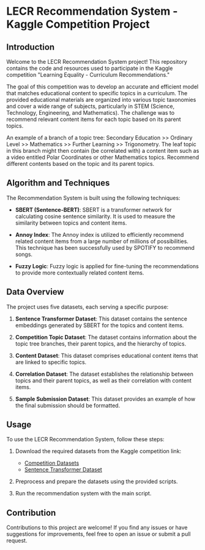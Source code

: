 # LECR Recommendation System - Kaggle Competition Project

## Introduction

Welcome to the LECR Recommendation System project! This repository contains the code and resources used to participate in the Kaggle competition "Learning Equality - Curriculum Recommendations."

The goal of this competition was to develop an accurate and efficient model that matches educational content to specific topics in a curriculum. The provided educational materials are organized into various topic taxonomies and cover a wide range of subjects, particularly in STEM (Science, Technology, Engineering, and Mathematics). The challenge was to recommend relevant content items for each topic based on its parent topics.

An example of a branch of a topic tree: Secondary Education >> Ordinary Level >> Mathematics >> Further Learning >> Trigonometry. The leaf topic in this branch might then contain (be correlated with) a content item such as a video entitled Polar Coordinates or other Mathematics topics. Recommend different contents based on the topic and its parent topics.

## Algorithm and Techniques

The Recommendation System is built using the following techniques:

- **SBERT (Sentence-BERT)**: SBERT is a transformer network for calculating cosine sentence similarity. It is used to measure the similarity between topics and content items.

- **Annoy Index**: The Annoy index is utilized to efficiently recommend related content items from a large number of millions of possibilities. This technique has been successfully used by SPOTIFY to recommend songs.

- **Fuzzy Logic**: Fuzzy logic is applied for fine-tuning the recommendations to provide more contextually related content items.

## Data Overview

The project uses five datasets, each serving a specific purpose:

1. **Sentence Transformer Dataset**: This dataset contains the sentence embeddings generated by SBERT for the topics and content items.

2. **Competition Topic Dataset**: The dataset contains information about the topic tree branches, their parent topics, and the hierarchy of topics.

3. **Content Dataset**: This dataset comprises educational content items that are linked to specific topics.

4. **Correlation Dataset**: The dataset establishes the relationship between topics and their parent topics, as well as their correlation with content items.

5. **Sample Submission Dataset**: This dataset provides an example of how the final submission should be formatted.

## Usage

To use the LECR Recommendation System, follow these steps:

1. Download the required datasets from the Kaggle competition link:

   - [Competition Datasets](https://www.kaggle.com/competitions/learning-equality-curriculum-recommendations/data)
   - [Sentence Transformer Dataset](https://www.kaggle.com/datasets/kaizen97/sentencetransformers)

2. Preprocess and prepare the datasets using the provided scripts.

3. Run the recommendation system with the main script.

## Contribution

Contributions to this project are welcome! If you find any issues or have suggestions for improvements, feel free to open an issue or submit a pull request.


